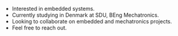 - Interested in embedded systems.
- Currently studying in Denmark at SDU, BEng Mechatronics.
- Looking to collaborate on embedded and mechatronics projects.
- Feel free to reach out.

